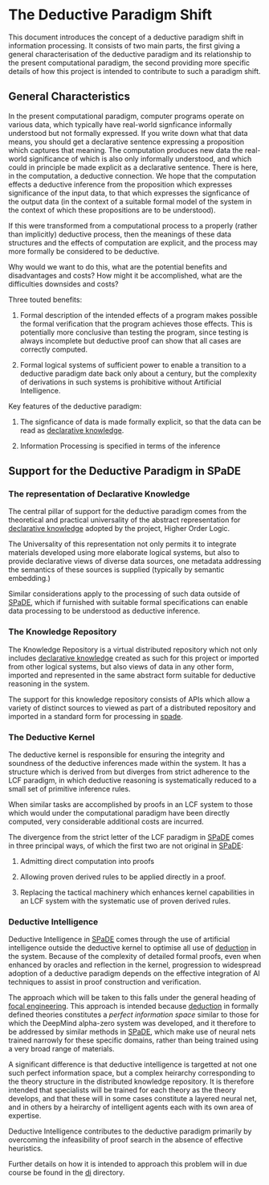 # The Deductive Paradigm Shift

This document introduces the concept of a deductive paradigm shift in information processing.
It consists of two main parts, the first giving a general characterisation of the deductive paradigm and its relationship to the present computational paradigm, the second providing more specific details of how this project is intended to contribute to such a paradigm shift.

## General Characteristics

In the present computational paradigm, computer programs operate on various data, which typically have real-world signficance informally understood but not formally expressed.
If you write down what that data means, you should get a declarative sentence expressing a proposition which captures that meaning.
The computation produces new data the real-world significance of which is also only informally understood, and which could in principle be made explicit as a declarative sentence.
There is here, in the computation, a deductive connection.
We hope that the computation effects a deductive inference from the proposition which expresses significance of the input data, to that which expresses the signficance of the output data (in the context of a suitable formal model of the system in the context of which these propositions are to be understood).

If this were transformed from a computational process to a properly (rather than implicitly) deductive process, then the meanings of these data structures and the effects of computation are explicit, and the process may more formally be considered to be deductive.

Why would we want to do this, what are the potential benefits and disadvantages and costs?
How might it be accomplished, what are the difficulties downsides and costs?

Three touted benefits:

1. Formal description of the intended effects of a program makes possible the formal verification that the program achieves those effects.
This is potentially more conclusive than testing the program, since testing is always incomplete but deductive proof can show that all cases are correctly computed.

2. Formal logical systems of sufficient power to enable a transition to a deductive paradigm date back only about a century, but the complexity of derivations in such systems is prohibitive without Artificial Intelligence.

Key features of the deductive paradigm:

1. The signficance of data is made formally explicit, so that the data can be read as [declarative knowledge](tlad001.md#declarative-knowledge).

2. Information Processing is specified in terms of the inference

## Support for the Deductive Paradigm in SPaDE

### The representation of Declarative Knowledge

The central pillar of support for the deductive paradigm comes from the theoretical and practical universality of the abstract representation for [declarative knowledge](tlad001.md#declarative-knowledge) adopted by the project, Higher Order Logic.

The Universality of this representation not only permits it to integrate materials developed using more elaborate logical systems, but also to provide declarative views of diverse data sources, one metadata addressing the semantics of these sources is supplied (typically by semantic embedding.)

Similar considerations apply to the processing of such data outside of [SPaDE](tlad001.md#spade), which if furnished with suitable formal specifications can enable data processing to be understood as deductive inference.

### The Knowledge Repository

The Knowledge Repository is a virtual distributed repository which not only includes [declarative knowledge](tlad001.md#declarative-knowledge) created as such for this project or imported from other logical systems, but also views of data in any other form, imported and represented in the same abstract form suitable for deductive reasoning in the system.

The support for this knowledge repository consists of APIs which allow a variety of distinct sources to viewed as part of a distributed repository and imported in a standard form for processing in [spade](tlad001.md#spade).

### The Deductive Kernel

The deductive kernel is responsible for ensuring the integrity and soundness of the deductive inferences made within the system.
It has a structure which is derived from but diverges from strict adherence to the LCF paradigm, in which deductive reasoning is systematically reduced to a small set of primitive inference rules.

When similar tasks are accomplished by proofs in an LCF system to those which would under the computational paradigm have been directly computed, very considerable additional costs are incurred.

The divergence from the strict letter of the LCF paradigm in [SPaDE](tlad001.md#spade) comes in three principal ways, of which the first two are not original in [SPaDE](tlad001.md#spade):

1. Admitting direct computation into proofs

2. Allowing proven derived rules to be applied directly in a proof.

3. Replacing the tactical machinery which enhances kernel capabilities in an LCF system with the systematic use of proven derived rules.

### Deductive Intelligence

Deductive Intelligence in [SPaDE](tlad001.md#spade) comes through the use of artificial intelligence outside the deductive kernel to optimise all use of [deduction](tlad001.md#deduction) in the system.
Because of the complexity of detailed formal proofs, even when enhanced by oracles and reflection in the kernel, progression to widespread adoption of a deductive paradigm depends on the effective integration of AI techniques to assist in proof construction and verification.

The approach which will be taken to this falls under the general heading of [focal engineering](tlph004.md).
This approach is intended because [deduction](tlad001.md#deduction) in formally defined theories constitutes a *perfect information space* similar to those for which the DeepMind alpha-zero system was developed, and it therefore to be addressed by similar methods in [SPaDE](tlad001.md#spade), which make use of neural nets trained narrowly for these specific domains, rather than being trained using a very broad range of materials.

A significant difference is that deductive intelligence is targetted at not one such perfect information space, but a complex heirarchy corresponding to the theory structure in the distributed knowledge repository.
It is therefore intended that specialists will be trained for each theory as the theory develops, and that these will in some cases constitute a layered neural net, and in others by a heirarchy of intelligent agents each with its own area of expertise.

Deductive Intelligence contributes to the deductive paradigm primarily by overcoming the infeasibility of proof search in the absence of effective heuristics.

Further details on how it is intended to approach this problem will in due course be found in the [di](../di/README.md) directory.
